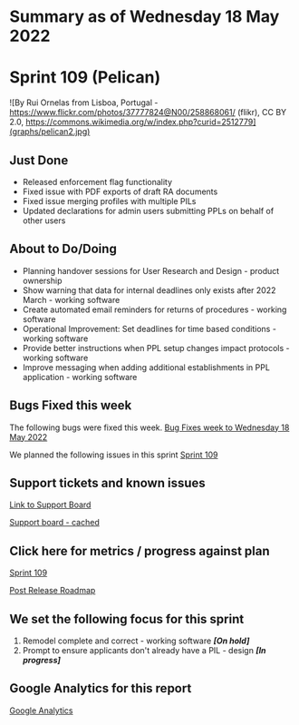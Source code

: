 # Summary as of Wednesday 18 May 2022 

# Sprint 109 (Pelican)

![By Rui Ornelas from Lisboa, Portugal - https://www.flickr.com/photos/37777824@N00/258868061/ (flikr), CC BY 2.0, https://commons.wikimedia.org/w/index.php?curid=2512779](graphs/pelican2.jpg)

## Just Done
* Released enforcement flag functionality
* Fixed issue with PDF exports of draft RA documents
* Fixed issue merging profiles with multiple PILs
* Updated declarations for admin users submitting PPLs on behalf of other users

## About to Do/Doing
* Planning handover sessions for User Research and Design - product ownership 
* Show warning that data for internal deadlines only exists after 2022 March - working software
* Create automated email reminders for returns of procedures - working software
* Operational Improvement: Set deadlines for time based conditions - working software
* Provide better instructions when PPL setup changes impact protocols - working software
* Improve messaging when adding additional establishments in PPL application - working software

## Bugs Fixed this week
The following bugs were fixed this week.
[Bug Fixes week to Wednesday 18 May 2022](graphs/bugs18052022.png)

We planned the following issues in this sprint 
[Sprint 109](graphs/sprint18052022.png)

## Support tickets and known issues
[Link to Support Board](https://collaboration.homeoffice.gov.uk/jira/secure/RapidBoard.jspa?rapidView=1717&selectedIssue=ASSB-253)

[Support board - cached](graphs/supportBoard18052022.png)

## Click here for metrics / progress against plan
[Sprint 109](graphs/progress18052022.png)

[Post Release Roadmap](graphs/roadmap18052022.png)

## We set the following focus for this sprint
1. Remodel complete and correct - working software ***[On hold]***
2. Prompt to ensure applicants don't already have a PIL - design ***[In progress]***

## Google Analytics for this report
[Google Analytics](graphs/GA18052022.png)

